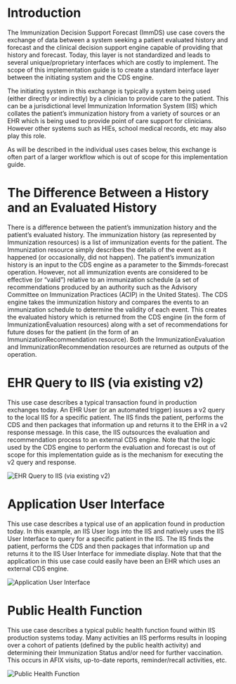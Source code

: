 # Introduction
The Immunization Decision Support Forecast (ImmDS) use case covers the exchange of data between a system seeking a patient evaluated history and forecast and the clinical decision support engine capable of providing that history and forecast. Today, this layer is not standardized and leads to several unique/proprietary interfaces which are costly to implement. The scope of this implementation guide is to create a standard interface layer between the initiating system and the CDS engine.

The initiating system in this exchange is typically a system being used (either directly or indirectly) by a clinician to provide care to the patient. This can be a jurisdictional level Immunization Information System (IIS) which collates the patient’s immunization history from a variety of sources or an EHR which is being used to provide point of care support for clinicians. However other systems such as HIEs, school medical records, etc may also play this role.

As will be described in the individual uses cases below, this exchange is often part of a larger workflow which is out of scope for this implementation guide.

# The Difference Between a History and an Evaluated History
There is a difference between the patient’s immunization history and the patient’s evaluated history. The immunization history (as represented by Immunization resources) is a list of immunization events for the patient. The Immunization resource simply describes the details of the event as it happened (or occasionally, did not happen). The patient’s immunization history is an input to the CDS engine as a parameter to the $immds-forecast operation. However, not all immunization events are considered to be effective (or “valid”) relative to an immunization schedule (a set of recommendations produced by an authority such as the Advisory Committee on Immunization Practices (ACIP) in the United States). The CDS engine takes the immunization history and compares the events to an immunization schedule to determine the validity of each event. This creates the evaluated history which is returned from the CDS engine (in the form of ImmunizationEvaluation resources) along with a set of recommendations for future doses for the patient (in the form of an ImmunizationRecommendation resource). Both the ImmunizationEvaluation and ImmunizationRecommendation resources are returned as outputs of the operation.

# EHR Query to IIS (via existing v2)
This use case describes a typical transaction found in production exchanges today. An EHR User (or an automated trigger) issues a v2 query to the local IIS for a specific patient. The IIS finds the patient, performs the CDS and then packages that information up and returns it to the EHR in a v2 response message. In this case, the IIS outsources the evaluation and recommendation process to an external CDS engine. Note that the logic used by the CDS engine to perform the evaluation and forecast is out of scope for this implementation guide as is the mechanism for executing the v2 query and response.

![EHR Query to IIS (via existing v2)](ImmunizationCDSonFHIR-EHRtoIIS.png)


# Application User Interface
This use case describes a typical use of an application found in production today. In this example, an IIS User logs into the IIS and natively uses the IIS User Interface to query for a specific patient in the IIS. The IIS finds the patient, performs the CDS and then packages that information up and returns it to the IIS User Interface for immediate display. Note that that the application in this use case could easily have been an EHR which uses an external CDS engine.

![Application User Interface](ImmunizationCDSonFHIR-IISUserinterface.png)


# Public Health Function
This use case describes a typical public health function found within IIS production systems today. Many activities an IIS performs results in looping over a cohort of patients (defined by the public health activity) and determining their Immunization Status and/or need for further vaccination. This occurs in AFIX visits, up-to-date reports, reminder/recall activities, etc.
 
![Public Health Function](ImmunizationCDSonFHIR-IISFunction.png)